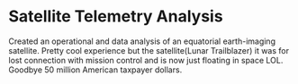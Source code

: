 # Satellite Telemetry Analysis

Created an operational and data analysis of an equatorial earth-imaging satellite. Pretty cool experience but the satellite(Lunar Trailblazer) it was for lost connection with mission control and is now just floating in space LOL. Goodbye 50 million American taxpayer dollars. 
